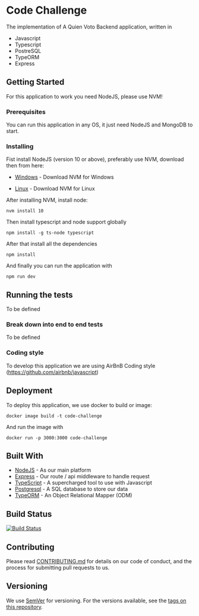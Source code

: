 # Code Challenge

The implementation of A Quien Voto Backend application, written in
*   Javascript
*   Typescript
*   PostreSQL
*   TypeORM
*   Express

## Getting Started

For this application to work you need NodeJS, please use NVM!

### Prerequisites

You can run this application in any OS, it just need NodeJS and MongoDB to start.

### Installing

Fist install NodeJS (version 10 or above), preferably use NVM, download then from here:

* [Windows](https://github.com/coreybutler/nvm-windows) - Download NVM for Windows

* [Linux](https://github.com/creationix/nvm) - Download NVM for Linux

After installing NVM, install node:

```
nvm install 10
```

Then install typescript and node support globally

```
npm install -g ts-node typescript

```

After that install all the dependencies

```
npm install
```

And finally you can run the application with

```
npm run dev
```

## Running the tests

To be defined

### Break down into end to end tests

To be defined

### Coding style

To develop this application we are using AirBnB Coding style (https://github.com/airbnb/javascript) 

## Deployment

To deploy this application, we use docker to build or image:

```
docker image build -t code-challenge
```

And run the image with

```
docker run -p 3000:3000 code-challenge
```

## Built With

* [NodeJS](http://nodejs.org/) - As our main platform
* [Express](https://expressjs.com/) - Our route / api middleware to handle request
* [TypeScript](https://www.typescriptlang.org/) - A supercharged tool to use with Javascript
* [Postgresql](https://www.postgresql.com/) - A SQL database to store our data
* [TypeORM](https://github.com/typeorm/typeorm/) - An Object Relational Mapper (ODM)

## Build Status
[![Build Status](https://travis-ci.org/aQuienVoto/backend.svg?branch=master)](https://travis-ci.org/aQuienVoto/backend)

## Contributing

Please read [CONTRIBUTING.md](https://gist.github.com/PurpleBooth/b24679402957c63ec426) for details on our code of conduct, and the process for submitting pull requests to us.

## Versioning

We use [SemVer](http://semver.org/) for versioning. For the versions available, see the [tags on this repository](https://github.com/your/project/tags). 
